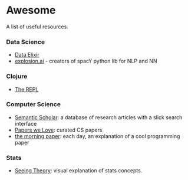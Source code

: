 # Awesome

A list of useful resources.

### Data Science

* [Data Elixir](https://dataelixir.com/)
* [explosion.ai](https://explosion.ai/blog/) - creators of spacY python lib for NLP and NN

### Clojure

* [The REPL](https://therepl.net/)

### Computer Science

* [Semantic Scholar](https://www.semanticscholar.org/): a database of research articles with a slick search interface
* [Papers we Love](https://github.com/papers-we-love/papers-we-love): curated CS papers
* [the morning paper](https://blog.acolyer.org/): each day, an explanation of a cool programming paper


### Stats

* [Seeing Theory](http://students.brown.edu/seeing-theory/): visual explanation of stats concepts.




